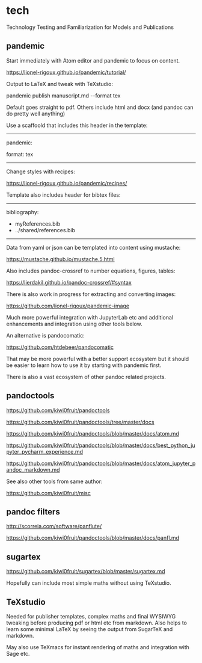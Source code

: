 # tech
Technology Testing and Familiarization for Models and Publications

## pandemic

Start immediately with Atom editor and pandemic to focus on content.

https://lionel-rigoux.github.io/pandemic/tutorial/

Output to LaTeX and tweak with TeXstudio:

pandemic publish manuscript.md --format tex

Default goes straight to pdf. Others include html and docx (and pandoc can do pretty well anything)

Use a scaffoold that includes this header in the template:

---
pandemic:

format: tex
  
---

Change styles with recipes:

https://lionel-rigoux.github.io/pandemic/recipes/

Template also includes header for bibtex files:

---
bibliography:
  - myReferences.bib
  - ../shared/references.bib
---

Data from yaml or json can be templated into content using mustache:

https://mustache.github.io/mustache.5.html

Also includes pandoc-crossref to number equations, figures, tables:

https://lierdakil.github.io/pandoc-crossref/#syntax

There is also work in progress for extracting and converting images:

https://github.com/lionel-rigoux/pandemic-image

Much more powerful integration with JupyterLab etc and additional enhancements and integration using other tools below.

An alternative is pandocomatic:

https://github.com/htdebeer/pandocomatic

That may be more powerful with a better support ecosystem but it should be easier to learn how to use it by starting with pandemic first.

There is also a vast ecosystem of other pandoc related projects.

## pandoctools

https://github.com/kiwi0fruit/pandoctools

https://github.com/kiwi0fruit/pandoctools/tree/master/docs

https://github.com/kiwi0fruit/pandoctools/blob/master/docs/atom.md

https://github.com/kiwi0fruit/pandoctools/blob/master/docs/best_python_jupyter_pycharm_experience.md

https://github.com/kiwi0fruit/pandoctools/blob/master/docs/atom_jupyter_pandoc_markdown.md

See also other tools from same author:

https://github.com/kiwi0fruit/misc

## pandoc filters

http://scorreia.com/software/panflute/

https://github.com/kiwi0fruit/pandoctools/blob/master/docs/panfl.md

## sugartex

https://github.com/kiwi0fruit/sugartex/blob/master/sugartex.md

Hopefully can include most simple maths without using TeXstudio.

## TeXstudio

Needed for publisher templates, complex maths and final WYSIWYG tweaking before producing pdf or html etc from markdown. Also helps to learn some minimal LaTeX by seeing the output from SugarTeX and markdown.

May also use TeXmacs for instant rendering of maths and integration with Sage etc. 

